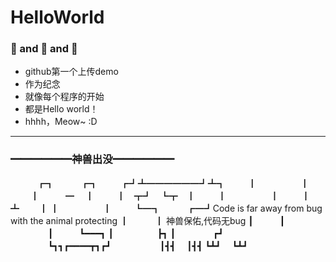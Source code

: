 # HelloWorld

### 🌻 and 🍊 and 👻

- github第一个上传demo
- 作为纪念
- 就像每个程序的开始
- 都是Hello world！
- hhhh，Meow~ :D

---

### ━━━━━━神兽出没━━━━━━ 
　　　┏┓　　　┏┓  　　
	 ┏┛┻━━━━━━┛┻┓  　　
	 ┃　　　　　┃  　　
	 ┃　　　━　 ┃  　　
	 ┃　┳┛　┗┳　┃  　
   　┃　　　　　┃  　　
     ┃　　┻　　 ┃ 
     ┃　　　　　┃ 　　
     ┗━┓　　　┏━┛Code is far away from bug with the animal protecting 
       ┃　　　┃ 神兽保佑,代码无bug 
       ┃　　　┃  　　　　
       ┃　　　┗━━━┓ 
       ┃　　　　　┣┓ 
       ┃　　　　  ┏┛  　　　　
       ┗┓┓┏━━━━┳┓┏┛  　　　　　
        ┃┫┫　  ┃┫┫ 
        ┗┻┛　  ┗┻┛

